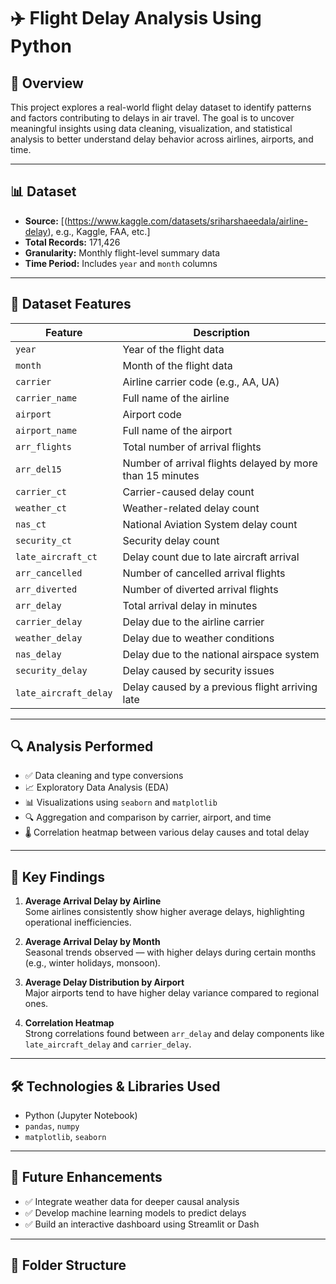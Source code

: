 # ✈️ Flight Delay Analysis Using Python

## 📌 Overview
This project explores a real-world flight delay dataset to identify patterns and factors contributing to delays in air travel. The goal is to uncover meaningful insights using data cleaning, visualization, and statistical analysis to better understand delay behavior across airlines, airports, and time.

---

## 📊 Dataset

- **Source:** [(https://www.kaggle.com/datasets/sriharshaeedala/airline-delay), e.g., Kaggle, FAA, etc.]
- **Total Records:** 171,426
- **Granularity:** Monthly flight-level summary data
- **Time Period:** Includes `year` and `month` columns

---

## 🔢 Dataset Features

| Feature | Description |
|--------|-------------|
| `year` | Year of the flight data |
| `month` | Month of the flight data |
| `carrier` | Airline carrier code (e.g., AA, UA) |
| `carrier_name` | Full name of the airline |
| `airport` | Airport code |
| `airport_name` | Full name of the airport |
| `arr_flights` | Total number of arrival flights |
| `arr_del15` | Number of arrival flights delayed by more than 15 minutes |
| `carrier_ct` | Carrier-caused delay count |
| `weather_ct` | Weather-related delay count |
| `nas_ct` | National Aviation System delay count |
| `security_ct` | Security delay count |
| `late_aircraft_ct` | Delay count due to late aircraft arrival |
| `arr_cancelled` | Number of cancelled arrival flights |
| `arr_diverted` | Number of diverted arrival flights |
| `arr_delay` | Total arrival delay in minutes |
| `carrier_delay` | Delay due to the airline carrier |
| `weather_delay` | Delay due to weather conditions |
| `nas_delay` | Delay due to the national airspace system |
| `security_delay` | Delay caused by security issues |
| `late_aircraft_delay` | Delay caused by a previous flight arriving late |

---

## 🔍 Analysis Performed

- ✅ Data cleaning and type conversions  
- 📈 Exploratory Data Analysis (EDA)  
- 📊 Visualizations using `seaborn` and `matplotlib`  
- 🔍 Aggregation and comparison by carrier, airport, and time  
- 🌡️ Correlation heatmap between various delay causes and total delay

---

## 📌 Key Findings

1. **Average Arrival Delay by Airline**  
   Some airlines consistently show higher average delays, highlighting operational inefficiencies.

2. **Average Arrival Delay by Month**  
   Seasonal trends observed — with higher delays during certain months (e.g., winter holidays, monsoon).

3. **Average Delay Distribution by Airport**  
   Major airports tend to have higher delay variance compared to regional ones.

4. **Correlation Heatmap**  
   Strong correlations found between `arr_delay` and delay components like `late_aircraft_delay` and `carrier_delay`.

---

## 🛠️ Technologies & Libraries Used

- Python (Jupyter Notebook)
- `pandas`, `numpy`
- `matplotlib`, `seaborn`

---

## 🚀 Future Enhancements

- ✅ Integrate weather data for deeper causal analysis  
- ✅ Develop machine learning models to predict delays  
- ✅ Build an interactive dashboard using Streamlit or Dash

---

## 📁 Folder Structure

